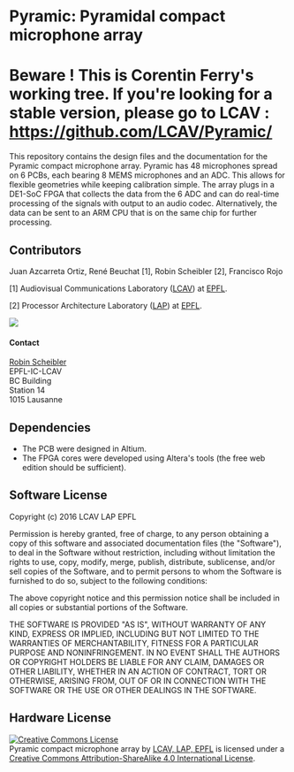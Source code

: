 Pyramic: Pyramidal compact microphone array
=========================

# Beware ! This is Corentin Ferry's working tree. If you're looking for a stable version, please go to LCAV : https://github.com/LCAV/Pyramic/

This repository contains the design files and the documentation for the Pyramic compact microphone array.
Pyramic has 48 microphones spread on 6 PCBs, each bearing 8 MEMS microphones and an ADC. This allows for
flexible geometries while keeping calibration simple. The array plugs in a DE1-SoC FPGA that collects
the data from the 6 ADC and can do real-time processing of the signals with output to an audio codec.
Alternatively, the data can be sent to an ARM CPU that is on the same chip for further processing.

Contributors
------------

Juan Azcarreta Ortiz, René Beuchat [1], Robin Scheibler [2], Francisco Rojo

[1] Audiovisual Communications Laboratory ([LCAV](http://lcav.epfl.ch)) at [EPFL](http://www.epfl.ch).

[2] Processor Architecture Laboratory ([LAP](http://lap.epfl.ch)) at [EPFL](http://www.epfl.ch).

<img src="http://lcav.epfl.ch/files/content/sites/lcav/files/images/Home/LCAV_anim_200.gif">

#### Contact

[Robin Scheibler](mailto:robin[dot]scheibler[at]epfl[dot]ch) <br>
EPFL-IC-LCAV <br>
BC Building <br>
Station 14 <br>
1015 Lausanne

Dependencies
------------

* The PCB were designed in Altium.
* The FPGA cores were developed using Altera's tools (the free web edition should be sufficient).

Software License
----------------

Copyright (c) 2016 LCAV LAP EPFL

Permission is hereby granted, free of charge, to any person obtaining a copy of this software and associated documentation files (the "Software"), to deal in the Software without restriction, including without limitation the rights to use, copy, modify, merge, publish, distribute, sublicense, and/or sell copies of the Software, and to permit persons to whom the Software is furnished to do so, subject to the following conditions:

The above copyright notice and this permission notice shall be included in all copies or substantial portions of the Software.

THE SOFTWARE IS PROVIDED "AS IS", WITHOUT WARRANTY OF ANY KIND, EXPRESS OR IMPLIED, INCLUDING BUT NOT LIMITED TO THE WARRANTIES OF MERCHANTABILITY, FITNESS FOR A PARTICULAR PURPOSE AND NONINFRINGEMENT. IN NO EVENT SHALL THE AUTHORS OR COPYRIGHT HOLDERS BE LIABLE FOR ANY CLAIM, DAMAGES OR OTHER LIABILITY, WHETHER IN AN ACTION OF CONTRACT, TORT OR OTHERWISE, ARISING FROM, OUT OF OR IN CONNECTION WITH THE SOFTWARE OR THE USE OR OTHER DEALINGS IN THE SOFTWARE.

Hardware License
----------------

<a rel="license" href="http://creativecommons.org/licenses/by-sa/4.0/"><img
alt="Creative Commons License" style="border-width:0"
src="https://i.creativecommons.org/l/by-sa/4.0/88x31.png" /></a><br /><span
xmlns:dct="http://purl.org/dc/terms/" property="dct:title">Pyramic compact
microphone array</span> by <a xmlns:cc="http://creativecommons.org/ns#"
href="http://lcav.epfl.ch" property="cc:attributionName"
rel="cc:attributionURL">LCAV, LAP, EPFL</a> is licensed under a <a
rel="license" href="http://creativecommons.org/licenses/by-sa/4.0/">Creative
Commons Attribution-ShareAlike 4.0 International License</a>.
